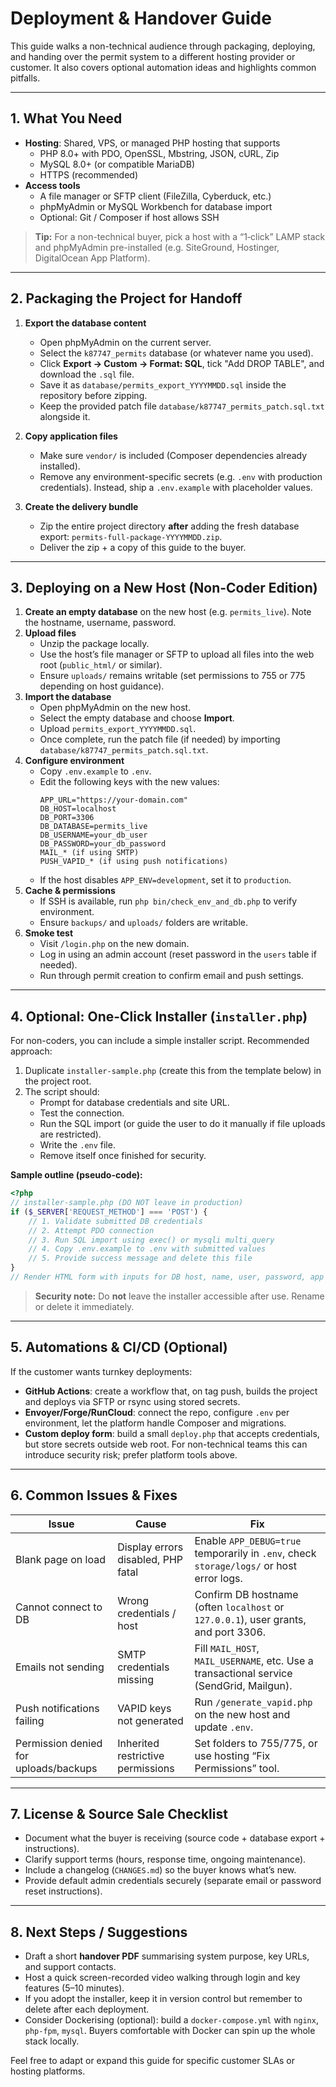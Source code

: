 # Deployment & Handover Guide

This guide walks a non-technical audience through packaging, deploying, and handing over the permit system to a different hosting provider or customer. It also covers optional automation ideas and highlights common pitfalls.

---

## 1. What You Need

- **Hosting**: Shared, VPS, or managed PHP hosting that supports
  - PHP 8.0+ with PDO, OpenSSL, Mbstring, JSON, cURL, Zip
  - MySQL 8.0+ (or compatible MariaDB)
  - HTTPS (recommended)
- **Access tools**
  - A file manager or SFTP client (FileZilla, Cyberduck, etc.)
  - phpMyAdmin or MySQL Workbench for database import
  - Optional: Git / Composer if host allows SSH

> **Tip:** For a non-technical buyer, pick a host with a “1‑click” LAMP stack and phpMyAdmin pre-installed (e.g. SiteGround, Hostinger, DigitalOcean App Platform).

---

## 2. Packaging the Project for Handoff

1. **Export the database content**
   - Open phpMyAdmin on the current server.
   - Select the `k87747_permits` database (or whatever name you used).
   - Click **Export → Custom → Format: SQL**, tick "Add DROP TABLE", and download the `.sql` file.
   - Save it as `database/permits_export_YYYYMMDD.sql` inside the repository before zipping.
   - Keep the provided patch file `database/k87747_permits_patch.sql.txt` alongside it.

2. **Copy application files**
   - Make sure `vendor/` is included (Composer dependencies already installed).
   - Remove any environment-specific secrets (e.g. `.env` with production credentials). Instead, ship a `.env.example` with placeholder values.

3. **Create the delivery bundle**
   - Zip the entire project directory **after** adding the fresh database export: `permits-full-package-YYYYMMDD.zip`.
   - Deliver the zip + a copy of this guide to the buyer.

---

## 3. Deploying on a New Host (Non-Coder Edition)

1. **Create an empty database** on the new host (e.g. `permits_live`). Note the hostname, username, password.
2. **Upload files**
   - Unzip the package locally.
   - Use the host’s file manager or SFTP to upload all files into the web root (`public_html/` or similar).
   - Ensure `uploads/` remains writable (set permissions to 755 or 775 depending on host guidance).
3. **Import the database**
   - Open phpMyAdmin on the new host.
   - Select the empty database and choose **Import**.
   - Upload `permits_export_YYYYMMDD.sql`.
   - Once complete, run the patch file (if needed) by importing `database/k87747_permits_patch.sql.txt`.
4. **Configure environment**
   - Copy `.env.example` to `.env`.
   - Edit the following keys with the new values:
     ```
     APP_URL="https://your-domain.com"
     DB_HOST=localhost
     DB_PORT=3306
     DB_DATABASE=permits_live
     DB_USERNAME=your_db_user
     DB_PASSWORD=your_db_password
     MAIL_* (if using SMTP)
     PUSH_VAPID_* (if using push notifications)
     ```
   - If the host disables `APP_ENV=development`, set it to `production`.
5. **Cache & permissions**
   - If SSH is available, run `php bin/check_env_and_db.php` to verify environment.
   - Ensure `backups/` and `uploads/` folders are writable.
6. **Smoke test**
   - Visit `/login.php` on the new domain.
   - Log in using an admin account (reset password in the `users` table if needed).
   - Run through permit creation to confirm email and push settings.

---

## 4. Optional: One-Click Installer (`installer.php`)

For non-coders, you can include a simple installer script. Recommended approach:

1. Duplicate `installer-sample.php` (create this from the template below) in the project root.
2. The script should:
   - Prompt for database credentials and site URL.
   - Test the connection.
   - Run the SQL import (or guide the user to do it manually if file uploads are restricted).
   - Write the `.env` file.
   - Remove itself once finished for security.

**Sample outline (pseudo-code):**

```php
<?php
// installer-sample.php (DO NOT leave in production)
if ($_SERVER['REQUEST_METHOD'] === 'POST') {
    // 1. Validate submitted DB credentials
    // 2. Attempt PDO connection
    // 3. Run SQL import using exec() or mysqli multi_query
    // 4. Copy .env.example to .env with submitted values
    // 5. Provide success message and delete this file
}
// Render HTML form with inputs for DB host, name, user, password, app URL
```

> **Security note:** Do **not** leave the installer accessible after use. Rename or delete it immediately.

---

## 5. Automations & CI/CD (Optional)

If the customer wants turnkey deployments:

- **GitHub Actions**: create a workflow that, on tag push, builds the project and deploys via SFTP or rsync using stored secrets.
- **Envoyer/Forge/RunCloud**: connect the repo, configure `.env` per environment, let the platform handle Composer and migrations.
- **Custom deploy form**: build a small `deploy.php` that accepts credentials, but store secrets outside web root. For non-technical teams this can introduce security risk; prefer platform tools above.

---

## 6. Common Issues & Fixes

| Issue | Cause | Fix |
| --- | --- | --- |
| Blank page on load | Display errors disabled, PHP fatal | Enable `APP_DEBUG=true` temporarily in `.env`, check `storage/logs/` or host error logs. |
| Cannot connect to DB | Wrong credentials / host | Confirm DB hostname (often `localhost` or `127.0.0.1`), user grants, and port 3306. |
| Emails not sending | SMTP credentials missing | Fill `MAIL_HOST`, `MAIL_USERNAME`, etc. Use a transactional service (SendGrid, Mailgun). |
| Push notifications failing | VAPID keys not generated | Run `/generate_vapid.php` on the new host and update `.env`. |
| Permission denied for uploads/backups | Inherited restrictive permissions | Set folders to 755/775, or use hosting “Fix Permissions” tool. |

---

## 7. License & Source Sale Checklist

- Document what the buyer is receiving (source code + database export + instructions).
- Clarify support terms (hours, response time, ongoing maintenance).
- Include a changelog (`CHANGES.md`) so the buyer knows what’s new.
- Provide default admin credentials securely (separate email or password reset instructions).

---

## 8. Next Steps / Suggestions

- Draft a short **handover PDF** summarising system purpose, key URLs, and support contacts.
- Host a quick screen-recorded video walking through login and key features (5–10 minutes).
- If you adopt the installer, keep it in version control but remember to delete after each deployment.
- Consider Dockerising (optional): build a `docker-compose.yml` with `nginx`, `php-fpm`, `mysql`. Buyers comfortable with Docker can spin up the whole stack locally.

Feel free to adapt or expand this guide for specific customer SLAs or hosting platforms.
